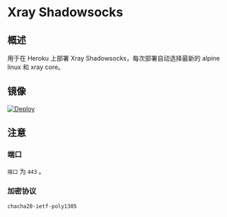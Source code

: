 # Xray Shadowsocks

## 概述

用于在 Heroku 上部署 Xray Shadowsocks，每次部署自动选择最新的 alpine linux 和 xray core。  

## 镜像

[![Deploy](https://www.herokucdn.com/deploy/button.png)](https://dashboard.heroku.com/new?template=https://github.com/Tonkercke/XSS)

## 注意

### 端口

`端口` 为 `443` 。

### 加密协议
`chacha20-ietf-poly1305`


